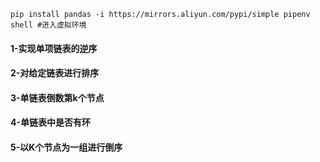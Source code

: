 `pip install pandas -i https://mirrors.aliyun.com/pypi/simple
pipenv shell #进入虚拟环境`
#### 1-实现单项链表的逆序
#### 2-对给定链表进行排序
#### 3-单链表倒数第k个节点
#### 4-单链表中是否有环
#### 5-以K个节点为一组进行倒序

